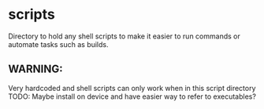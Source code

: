 # scripts
Directory to hold any shell scripts to make it easier to run commands or automate tasks such as builds.

## WARNING: 
Very hardcoded and shell scripts can only work when in this script directory
TODO: Maybe install on device and have easier way to refer to executables?
